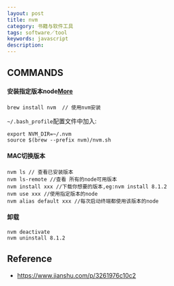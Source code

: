 ```yaml
---
layout: post
title: nvm
category: 书籍与软件工具
tags: software／tool
keywords: javascript
description: 
---
```


## COMMANDS

#### 安装指定版本node[More](https://blog.csdn.net/u012982629/article/details/80537547)

```
brew install nvm  // 使用nvm安装
```

`~/.bash_profile`配置文件中加入:

```
export NVM_DIR=~/.nvm
source $(brew --prefix nvm)/nvm.sh
```

#### MAC切换版本

```
nvm ls // 查看已安装版本
nvm ls-remote //查看 所有的node可用版本
nvm install xxx //下载你想要的版本,eg:nvm install 8.1.2
nvm use xxx //使用指定版本的node 
nvm alias default xxx //每次启动终端都使用该版本的node
```

#### 卸载

```
nvm deactivate
nvm uninstall 8.1.2
```

## Reference

* <https://www.jianshu.com/p/3261976c10c2>